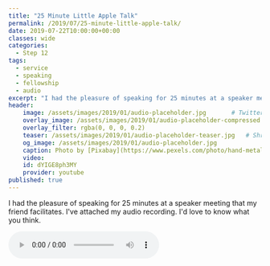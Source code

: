 ```yaml
---
title: "25 Minute Little Apple Talk"
permalink: /2019/07/25-minute-little-apple-talk/
date: 2019-07-22T10:00:00+00:00
classes: wide
categories:
  - Step 12
tags:
  - service
  - speaking
  - fellowship
  - audio
excerpt: "I had the pleasure of speaking for 25 minutes at a speaker meeting that my friend facilitates. I've attached my audio recording. I'd love to know what you think."
header:
    image: /assets/images/2019/01/audio-placeholder.jpg       # Twitter (use 'overlay_image')
    overlay_image: /assets/images/2019/01/audio-placeholder-compressed.jpg  # Article header at 2048x768
    overlay_filter: rgba(0, 0, 0, 0.2)
    teaser: /assets/images/2019/01/audio-placeholder-teaser.jpg   # Shrink image to 575x216
    og_image: /assets/images/2019/01/audio-placeholder.jpg
    caption: Photo by [Pixabay](https://www.pexels.com/photo/hand-metal-music-musician-33779/) from Pexels
    video:
    id: dYIGE8ph3MY
    provider: youtube
published: true
---
```


I had the pleasure of speaking for 25 minutes at a speaker meeting that my friend facilitates. I've attached my audio recording. I'd love to know what you think.

<audio controls>
  <source src="/assets/audio/2019-07-22 Little Apple 25 Min_mixdown.mp3" type="audio/mp3">
</audio>